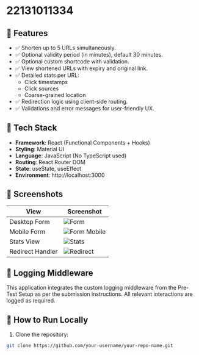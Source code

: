 # 22131011334

## 🚀 Features

- ✅ Shorten up to 5 URLs simultaneously.
- ✅ Optional validity period (in minutes), default 30 minutes.
- ✅ Optional custom shortcode with validation.
- ✅ View shortened URLs with expiry and original link.
- ✅ Detailed stats per URL:
  - Click timestamps
  - Click sources
  - Coarse-grained location
- ✅ Redirection logic using client-side routing.
- ✅ Validations and error messages for user-friendly UX.

## 🧰 Tech Stack

- **Framework**: React (Functional Components + Hooks)
- **Styling**: Material UI
- **Language**: JavaScript (No TypeScript used)
- **Routing**: React Router DOM
- **State**: useState, useEffect
- **Environment**: http://localhost:3000

## 📸 Screenshots

| View             | Screenshot               |
|------------------|---------------------------|
| Desktop Form     | ![Form](./screenshots/desktop-form.png) |
| Mobile Form      | ![Form Mobile](./screenshots/mobile-form.png) |
| Stats View       | ![Stats](./screenshots/stats.png) |
| Redirect Handler | ![Redirect](./screenshots/redirect.png) |

## 📜 Logging Middleware

This application integrates the custom logging middleware from the Pre-Test Setup as per the submission instructions. All relevant interactions are logged as required.

## 🔧 How to Run Locally

1. Clone the repository:

```bash
git clone https://github.com/your-username/your-repo-name.git
